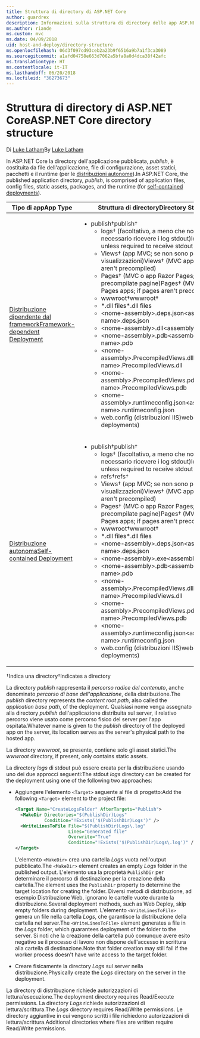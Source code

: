 ```yaml
---
title: Struttura di directory di ASP.NET Core
author: guardrex
description: Informazioni sulla struttura di directory delle app ASP.NET Core pubblicate.
ms.author: riande
ms.custom: mvc
ms.date: 04/09/2018
uid: host-and-deploy/directory-structure
ms.openlocfilehash: 06d3f097cd93ceb2a23b9f6516a9b7a1f3ca3089
ms.sourcegitcommit: a1afd04758e663d7062a5bfa8a0d4dca38f42afc
ms.translationtype: HT
ms.contentlocale: it-IT
ms.lasthandoff: 06/20/2018
ms.locfileid: "36273673"
---
```

# <a name="aspnet-core-directory-structure"></a><span data-ttu-id="7f013-103">Struttura di directory di ASP.NET Core</span><span class="sxs-lookup"><span data-stu-id="7f013-103">ASP.NET Core directory structure</span></span>

<span data-ttu-id="7f013-104">Di [Luke Latham](https://github.com/guardrex)</span><span class="sxs-lookup"><span data-stu-id="7f013-104">By [Luke Latham](https://github.com/guardrex)</span></span>

<span data-ttu-id="7f013-105">In ASP.NET Core la directory dell'applicazione pubblicata, *publish*, è costituita da file dell'applicazione, file di configurazione, asset statici, pacchetti e il runtime (per le [distribuzioni autonome](/dotnet/core/deploying/#self-contained-deployments-scd)).</span><span class="sxs-lookup"><span data-stu-id="7f013-105">In ASP.NET Core, the published application directory, *publish*, is comprised of application files, config files, static assets, packages, and the runtime (for [self-contained deployments](/dotnet/core/deploying/#self-contained-deployments-scd)).</span></span>


| <span data-ttu-id="7f013-106">Tipo di app</span><span class="sxs-lookup"><span data-stu-id="7f013-106">App Type</span></span> | <span data-ttu-id="7f013-107">Struttura di directory</span><span class="sxs-lookup"><span data-stu-id="7f013-107">Directory Structure</span></span> |
| -------- | ------------------- |
| [<span data-ttu-id="7f013-108">Distribuzione dipendente dal framework</span><span class="sxs-lookup"><span data-stu-id="7f013-108">Framework-dependent Deployment</span></span>](/dotnet/core/deploying/#framework-dependent-deployments-fdd) | <ul><li><span data-ttu-id="7f013-109">publish&dagger;</span><span class="sxs-lookup"><span data-stu-id="7f013-109">publish&dagger;</span></span><ul><li><span data-ttu-id="7f013-110">logs&dagger; (facoltativo, a meno che non sia necessario ricevere i log stdout)</span><span class="sxs-lookup"><span data-stu-id="7f013-110">logs&dagger; (optional unless required to receive stdout logs)</span></span></li><li><span data-ttu-id="7f013-111">Views&dagger; (app MVC; se non sono precompilate visualizzazioni)</span><span class="sxs-lookup"><span data-stu-id="7f013-111">Views&dagger; (MVC apps; if views aren't precompiled)</span></span></li><li><span data-ttu-id="7f013-112">Pages&dagger; (MVC o app Razor Pages; se non sono precompilate pagine)</span><span class="sxs-lookup"><span data-stu-id="7f013-112">Pages&dagger; (MVC or Razor Pages apps; if pages aren't precompiled)</span></span></li><li><span data-ttu-id="7f013-113">wwwroot&dagger;</span><span class="sxs-lookup"><span data-stu-id="7f013-113">wwwroot&dagger;</span></span></li><li><span data-ttu-id="7f013-114">\*\.dll files</span><span class="sxs-lookup"><span data-stu-id="7f013-114">\*\.dll files</span></span></li><li><span data-ttu-id="7f013-115">\<nome-assembly>.deps.json</span><span class="sxs-lookup"><span data-stu-id="7f013-115">\<assembly-name>.deps.json</span></span></li><li><span data-ttu-id="7f013-116">\<nome-assembly>.dll</span><span class="sxs-lookup"><span data-stu-id="7f013-116">\<assembly-name>.dll</span></span></li><li><span data-ttu-id="7f013-117">\<nome-assembly>.pdb</span><span class="sxs-lookup"><span data-stu-id="7f013-117">\<assembly-name>.pdb</span></span></li><li><span data-ttu-id="7f013-118">\<nome-assembly>.PrecompiledViews.dll</span><span class="sxs-lookup"><span data-stu-id="7f013-118">\<assembly-name>.PrecompiledViews.dll</span></span></li><li><span data-ttu-id="7f013-119">\<nome-assembly>.PrecompiledViews.pdb</span><span class="sxs-lookup"><span data-stu-id="7f013-119">\<assembly-name>.PrecompiledViews.pdb</span></span></li><li><span data-ttu-id="7f013-120">\<nome-assembly>.runtimeconfig.json</span><span class="sxs-lookup"><span data-stu-id="7f013-120">\<assembly-name>.runtimeconfig.json</span></span></li><li><span data-ttu-id="7f013-121">web.config (distribuzioni IIS)</span><span class="sxs-lookup"><span data-stu-id="7f013-121">web.config (IIS deployments)</span></span></li></ul></li></ul> |
| [<span data-ttu-id="7f013-122">Distribuzione autonoma</span><span class="sxs-lookup"><span data-stu-id="7f013-122">Self-contained Deployment</span></span>](/dotnet/core/deploying/#self-contained-deployments-scd) | <ul><li><span data-ttu-id="7f013-123">publish&dagger;</span><span class="sxs-lookup"><span data-stu-id="7f013-123">publish&dagger;</span></span><ul><li><span data-ttu-id="7f013-124">logs&dagger; (facoltativo, a meno che non sia necessario ricevere i log stdout)</span><span class="sxs-lookup"><span data-stu-id="7f013-124">logs&dagger; (optional unless required to receive stdout logs)</span></span></li><li><span data-ttu-id="7f013-125">refs&dagger;</span><span class="sxs-lookup"><span data-stu-id="7f013-125">refs&dagger;</span></span></li><li><span data-ttu-id="7f013-126">Views&dagger; (app MVC; se non sono precompilate visualizzazioni)</span><span class="sxs-lookup"><span data-stu-id="7f013-126">Views&dagger; (MVC apps; if views aren't precompiled)</span></span></li><li><span data-ttu-id="7f013-127">Pages&dagger; (MVC o app Razor Pages; se non sono precompilate pagine)</span><span class="sxs-lookup"><span data-stu-id="7f013-127">Pages&dagger; (MVC or Razor Pages apps; if pages aren't precompiled)</span></span></li><li><span data-ttu-id="7f013-128">wwwroot&dagger;</span><span class="sxs-lookup"><span data-stu-id="7f013-128">wwwroot&dagger;</span></span></li><li><span data-ttu-id="7f013-129">\*.dll files</span><span class="sxs-lookup"><span data-stu-id="7f013-129">\*.dll files</span></span></li><li><span data-ttu-id="7f013-130">\<nome-assembly>.deps.json</span><span class="sxs-lookup"><span data-stu-id="7f013-130">\<assembly-name>.deps.json</span></span></li><li><span data-ttu-id="7f013-131">\<nome-assembly>.exe</span><span class="sxs-lookup"><span data-stu-id="7f013-131">\<assembly-name>.exe</span></span></li><li><span data-ttu-id="7f013-132">\<nome-assembly>.pdb</span><span class="sxs-lookup"><span data-stu-id="7f013-132">\<assembly-name>.pdb</span></span></li><li><span data-ttu-id="7f013-133">\<nome-assembly>.PrecompiledViews.dll</span><span class="sxs-lookup"><span data-stu-id="7f013-133">\<assembly-name>.PrecompiledViews.dll</span></span></li><li><span data-ttu-id="7f013-134">\<nome-assembly>.PrecompiledViews.pdb</span><span class="sxs-lookup"><span data-stu-id="7f013-134">\<assembly-name>.PrecompiledViews.pdb</span></span></li><li><span data-ttu-id="7f013-135">\<nome-assembly>.runtimeconfig.json</span><span class="sxs-lookup"><span data-stu-id="7f013-135">\<assembly-name>.runtimeconfig.json</span></span></li><li><span data-ttu-id="7f013-136">web.config (distribuzioni IIS)</span><span class="sxs-lookup"><span data-stu-id="7f013-136">web.config (IIS deployments)</span></span></li></ul></li></ul> |

<span data-ttu-id="7f013-137">&dagger;Indica una directory</span><span class="sxs-lookup"><span data-stu-id="7f013-137">&dagger;Indicates a directory</span></span>

<span data-ttu-id="7f013-138">La directory *publish* rappresenta il *percorso radice del contenuto*, anche denominato *percorso di base dell'applicazione*, della distribuzione.</span><span class="sxs-lookup"><span data-stu-id="7f013-138">The *publish* directory represents the *content root path*, also called the *application base path*, of the deployment.</span></span> <span data-ttu-id="7f013-139">Qualsiasi nome venga assegnato alla directory *publish* dell'applicazione distribuita sul server, il relativo percorso viene usato come percorso fisico del server per l'app ospitata.</span><span class="sxs-lookup"><span data-stu-id="7f013-139">Whatever name is given to the *publish* directory of the deployed app on the server, its location serves as the server's physical path to the hosted app.</span></span>

<span data-ttu-id="7f013-140">La directory *wwwroot*, se presente, contiene solo gli asset statici.</span><span class="sxs-lookup"><span data-stu-id="7f013-140">The *wwwroot* directory, if present, only contains static assets.</span></span>

<span data-ttu-id="7f013-141">La directory *logs* di stdout può essere creata per la distribuzione usando uno dei due approcci seguenti:</span><span class="sxs-lookup"><span data-stu-id="7f013-141">The stdout *logs* directory can be created for the deployment using one of the following two approaches:</span></span>

* <span data-ttu-id="7f013-142">Aggiungere l'elemento `<Target>` seguente al file di progetto:</span><span class="sxs-lookup"><span data-stu-id="7f013-142">Add the following `<Target>` element to the project file:</span></span>

   ```xml
   <Target Name="CreateLogsFolder" AfterTargets="Publish">
     <MakeDir Directories="$(PublishDir)Logs" 
              Condition="!Exists('$(PublishDir)Logs')" />
     <WriteLinesToFile File="$(PublishDir)Logs\.log" 
                       Lines="Generated file" 
                       Overwrite="True" 
                       Condition="!Exists('$(PublishDir)Logs\.log')" />
   </Target>
   ```

   <span data-ttu-id="7f013-143">L'elemento `<MakeDir>` crea una cartella *Logs* vuota nell'output pubblicato.</span><span class="sxs-lookup"><span data-stu-id="7f013-143">The `<MakeDir>` element creates an empty *Logs* folder in the published output.</span></span> <span data-ttu-id="7f013-144">L'elemento usa la proprietà `PublishDir` per determinare il percorso di destinazione per la creazione della cartella.</span><span class="sxs-lookup"><span data-stu-id="7f013-144">The element uses the `PublishDir` property to determine the target location for creating the folder.</span></span> <span data-ttu-id="7f013-145">Diversi metodi di distribuzione, ad esempio Distribuzione Web, ignorano le cartelle vuote durante la distribuzione.</span><span class="sxs-lookup"><span data-stu-id="7f013-145">Several deployment methods, such as Web Deploy, skip empty folders during deployment.</span></span> <span data-ttu-id="7f013-146">L'elemento `<WriteLinesToFile>` genera un file nella cartella *Logs*, che garantisce la distribuzione della cartella nel server.</span><span class="sxs-lookup"><span data-stu-id="7f013-146">The `<WriteLinesToFile>` element generates a file in the *Logs* folder, which guarantees deployment of the folder to the server.</span></span> <span data-ttu-id="7f013-147">Si noti che la creazione della cartella può comunque avere esito negativo se il processo di lavoro non dispone dell'accesso in scrittura alla cartella di destinazione.</span><span class="sxs-lookup"><span data-stu-id="7f013-147">Note that folder creation may still fail if the worker process doesn't have write access to the target folder.</span></span>

* <span data-ttu-id="7f013-148">Creare fisicamente la directory *Logs* sul server nella distribuzione.</span><span class="sxs-lookup"><span data-stu-id="7f013-148">Physically create the *Logs* directory on the server in the deployment.</span></span>

<span data-ttu-id="7f013-149">La directory di distribuzione richiede autorizzazioni di lettura/esecuzione.</span><span class="sxs-lookup"><span data-stu-id="7f013-149">The deployment directory requires Read/Execute permissions.</span></span> <span data-ttu-id="7f013-150">La directory *Logs* richiede autorizzazioni di lettura/scrittura.</span><span class="sxs-lookup"><span data-stu-id="7f013-150">The *Logs* directory requires Read/Write permissions.</span></span> <span data-ttu-id="7f013-151">Le directory aggiuntive in cui vengono scritti i file richiedono autorizzazioni di lettura/scrittura.</span><span class="sxs-lookup"><span data-stu-id="7f013-151">Additional directories where files are written require Read/Write permissions.</span></span>
